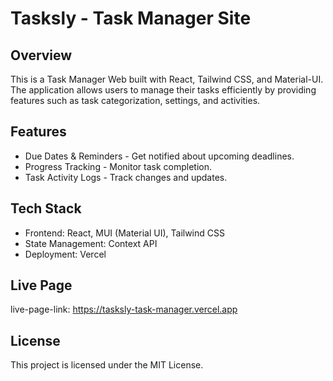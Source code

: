 # Tasksly - Task Manager Site

## Overview

This is a Task Manager Web built with React, Tailwind CSS, and Material-UI. The application allows users to manage their tasks efficiently by providing features such as task categorization, settings, and activities.

## Features

- Due Dates & Reminders - Get notified about upcoming deadlines.
- Progress Tracking - Monitor task completion.
- Task Activity Logs - Track changes and updates.

## Tech Stack

- Frontend: React, MUI (Material UI), Tailwind CSS
- State Management: Context API
- Deployment: Vercel

## Live Page

live-page-link: https://tasksly-task-manager.vercel.app

## License

This project is licensed under the MIT License.
